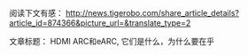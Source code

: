 

阅读下文有感： 
http://news.tigerobo.com/share_article_details?article_id=874366&picture_url=&translate_type=2

文章标题： HDMI ARC和eARC, 它们是什么，为什么要在乎

